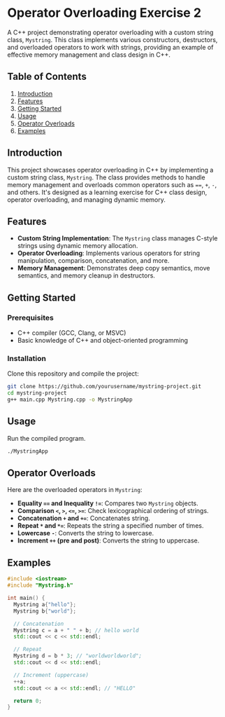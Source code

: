 # Operator Overloading Exercise 2

A C++ project demonstrating operator overloading with a custom string class, `Mystring`. This class implements various constructors, destructors, and overloaded operators to work with strings, providing an example of effective memory management and class design in C++.

## Table of Contents
1. [Introduction](#introduction)
2. [Features](#features)
3. [Getting Started](#getting-started)
4. [Usage](#usage)
5. [Operator Overloads](#operator-overloads)
6. [Examples](#examples)

## Introduction
This project showcases operator overloading in C++ by implementing a custom string class, `Mystring`. The class provides methods to handle memory management and overloads common operators such as `==`, `+`, `-`, and others. It's designed as a learning exercise for C++ class design, operator overloading, and managing dynamic memory.

## Features
- **Custom String Implementation**: The `Mystring` class manages C-style strings using dynamic memory allocation.
- **Operator Overloading**: Implements various operators for string manipulation, comparison, concatenation, and more.
- **Memory Management**: Demonstrates deep copy semantics, move semantics, and memory cleanup in destructors.

## Getting Started
### Prerequisites
- C++ compiler (GCC, Clang, or MSVC)
- Basic knowledge of C++ and object-oriented programming

### Installation
Clone this repository and compile the project:
```bash
git clone https://github.com/yourusername/mystring-project.git
cd mystring-project
g++ main.cpp Mystring.cpp -o MystringApp
```

## Usage
Run the compiled program.
```bash
./MystringApp
```

## Operator Overloads
Here are the overloaded operators in `Mystring`:
- **Equality `==` and Inequality `!=`**: Compares two `Mystring` objects.
- **Comparison `<`, `>`, `<=`, `>=`**: Check lexicographical ordering of strings.
- **Concatenation `+` and `+=`**: Concatenates string.
- **Repeat `*` and `*=`**: Repeats the string a specified number of times.
- **Lowercase `-`**: Converts the string to lowercase.
- **Increment `++` (pre and post)**: Converts the string to uppercase.

## Examples
```cpp
#include <iostream>
#include "Mystring.h"

int main() {
  Mystring a{"hello"};
  Mystring b{"world"};

  // Concatenation
  Mystring c = a + " " + b; // hello world
  std::cout << c << std::endl;

  // Repeat
  Mystring d = b * 3; // "worldworldworld";
  std::cout << d << std::endl;

  // Increment (uppercase)
  ++a;
  std::cout << a << std::endl; // "HELLO"

  return 0;
}
```

